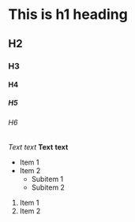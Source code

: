 # This is h1 heading
## H2
### H3
#### H4
##### H5
###### H6

*Text* _text_
**Text** __text__

- Item 1
- Item 2
  - Subitem 1
  - Subitem 2

1. Item 1
1. Item 2
